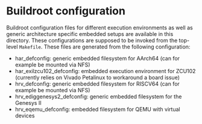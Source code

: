 # Buildroot configuration
Buildroot configuration files for different execution environments as well as generic architecture specific embedded setups are available in this directory. 
These configurations are supposed to be invoked from the top-level `Makefile`.
These files are generated from the following configuration:
* har\_defconfig: generic embedded filesystem for AArch64 (can for example be mounted via NFS)
* har\_exilzcu102\_defconfig: embedded execution environment for ZCU102 (currently relies on Vivado Petalinux to workaround a board issue)
* hrv\_defconfig: generic embedded filesystem for RISCV64 (can for example be mounted via NFS)
* hrv\_ediggenesys2\_defconfig: generic embedded filesystem for the Genesys II
* hrv\_eqemu\_defconfig: embedded filesystem for QEMU with virtual devices 
